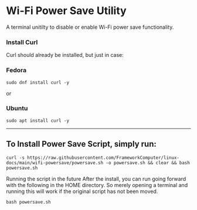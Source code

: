 # Wi-Fi Power Save Utility
A terminal unitilty to disable or enable Wi-Fi power save functionality.


### Install Curl

Curl should already be installed, but just in case:

### Fedora
```
sudo dnf install curl -y
```

or

### Ubuntu
```
sudo apt install curl -y
```

------------------------------------------------------------------------------------------------------------------------------

## To Install Power Save Script, simply run:

```
curl -s https://raw.githubusercontent.com/FrameworkComputer/linux-docs/main/wifi-powersave/powersave.sh -o powersave.sh && clear && bash powersave.sh
```

Running the script in the future
After the install, you can run going forward with the following in the HOME directory. So merely opening a terminal and running this will work if the original script has not been moved.

```
bash powersave.sh
```

